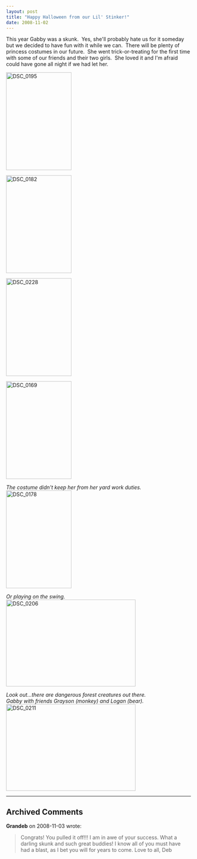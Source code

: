 ```yaml
---
layout: post
title: "Happy Halloween from our Lil' Stinker!"
date: 2008-11-02
---
```


<p>This year Gabby was a skunk.&#160; Yes, she'll probably hate us for it someday but we decided to have fun with it while we can.&#160; There will be plenty of princess costumes in our future.&#160; She went trick-or-treating for the first time with some of our friends and their two girls.&#160; She loved it and I'm afraid could have gone all night if we had let her.&#160;&#160;&#160; </p>  <p><a href="/thepaladinos/assets/images/DSC_0195.jpg" target="_blank"><img style="border-right: 0px; border-top: 0px; border-left: 0px; border-bottom: 0px" height="266" alt="DSC_0195" src="/thepaladinos/assets/images/DSC_0195_thumb.jpg" width="178" border="0" /></a> </p>  <p><a href="/thepaladinos/assets/images/DSC_0182.jpg" target="_blank"><img style="border-right: 0px; border-top: 0px; border-left: 0px; border-bottom: 0px" height="266" alt="DSC_0182" src="/thepaladinos/assets/images/DSC_0182_thumb.jpg" width="178" border="0" /></a> </p>  <p><a href="/thepaladinos/assets/images/DSC_0228.jpg" target="_blank"><img style="border-right: 0px; border-top: 0px; border-left: 0px; border-bottom: 0px" height="266" alt="DSC_0228" src="/thepaladinos/assets/images/DSC_0228_thumb.jpg" width="178" border="0" /></a></p>  <p><a href="/thepaladinos/assets/images/DSC_0169.jpg" target="_blank"><img style="border-right: 0px; border-top: 0px; border-left: 0px; border-bottom: 0px" height="266" alt="DSC_0169" src="/thepaladinos/assets/images/DSC_0169_thumb.jpg" width="178" border="0" /></a> </p>  <p><em>The costume didn't keep her from her yard work duties.</em>&#160;<a href="/thepaladinos/assets/images/DSC_0178.jpg" target="_blank"><img style="border-right: 0px; border-top: 0px; border-left: 0px; border-bottom: 0px" height="266" alt="DSC_0178" src="/thepaladinos/assets/images/DSC_0178_thumb.jpg" width="178" border="0" /></a> </p>  <p><em>Or playing on the swing.</em><a href="/thepaladinos/assets/images/DSC_0206.jpg" target="_blank"><img style="border-right: 0px; border-top: 0px; border-left: 0px; border-bottom: 0px" height="236" alt="DSC_0206" src="/thepaladinos/assets/images/DSC_0206_thumb.jpg" width="353" border="0" /></a> </p>  <p><em>Look out...there are dangerous forest creatures out there.     <br />Gabby with friends Grayson (monkey) and Logan (bear).</em><a href="/thepaladinos/assets/images/DSC_0211.jpg" target="_blank"><img style="border-right: 0px; border-top: 0px; border-left: 0px; border-bottom: 0px" height="236" alt="DSC_0211" src="/thepaladinos/assets/images/DSC_0211_thumb.jpg" width="353" border="0" /></a></p>


---

## Archived Comments

**Grandeb** on 2008-11-03 wrote:

> Congrats!  You pulled it off!!!  I am in awe of your success.  What a darling skunk and such great buddies!  I know all of you must have had a blast, as I bet you will for years to come.  Love to all, Deb
